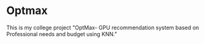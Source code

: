 # Optmax
This is my college project "OptMax- GPU recommendation system based on Professional needs and budget using KNN."
